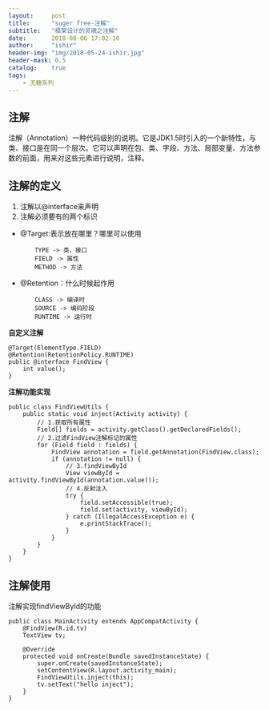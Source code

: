 ```yaml
---
layout:     post
title:      "suger free-注解"
subtitle:   "框架设计的灵魂之注解"
date:       2018-08-06 17:02:10
author:     "ishir"
header-img: "img/2018-05-24-ishir.jpg"
header-mask: 0.5
catalog:    true
tags:
    - 无糖系列
---
```

**<font size="5">  </font>**
<!--上标：º ¹ ² ³ ⁴⁵ ⁶ ⁷ ⁸ ⁹ ⁺ ⁻ ⁼ ⁽ ⁾ ⁿ ′ ½下标：₀ ₁ ₂ ₃ ₄ ₅ ₆ ₇ ₈ ₉ ₊ ₋ ₌ ₍ ₎-->

## 注解

注解（Annotation）一种代码级别的说明。它是JDK1.5时引入的一个新特性，与类、接口是在同一个层次。它可以声明在包、类、字段、方法、局部变量、方法参数的前面，用来对这些元素进行说明，注释。

## 注解的定义

1. 注解以@interface来声明
2. 注解必须要有的两个标识

- @Target:表示放在哪里？哪里可以使用

	```
		TYPE -> 类，接口
 		FIELD -> 属性
 		METHOD -> 方法
	```

- @Retention：什么时候起作用

	```
		CLASS -> 编译时
		SOURCE -> 编码阶段
		RUNTIME -> 运行时
	```
	

**自定义注解**

```
@Target(ElementType.FIELD)
@Retention(RetentionPolicy.RUNTIME)
public @interface FindView {
    int value();
}
```

**注解功能实现**

```
public class FindViewUtils {
    public static void inject(Activity activity) {
        // 1.获取所有属性
        Field[] fields = activity.getClass().getDeclaredFields();
        // 2.过滤FindView注解标记的属性
        for (Field field : fields) {
            FindView annotation = field.getAnnotation(FindView.class);
            if (annotation != null) {
                // 3.findViewById
                View viewById = activity.findViewById(annotation.value());
                // 4.反射注入
                try {
                    field.setAccessible(true);
                    field.set(activity, viewById);
                } catch (IllegalAccessException e) {
                    e.printStackTrace();
                }
            }
        }
    }
}
```

## 注解使用

注解实现findViewById的功能

```
public class MainActivity extends AppCompatActivity {
    @FindView(R.id.tv)
    TextView tv;

    @Override
    protected void onCreate(Bundle savedInstanceState) {
        super.onCreate(savedInstanceState);
        setContentView(R.layout.activity_main);
        FindViewUtils.inject(this);
        tv.setText("hello inject");
    }
}
```
